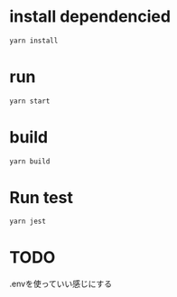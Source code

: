# install dependencied
```bash
yarn install
```

# run
```bash
yarn start
```

# build
```bash
yarn build
```

# Run test
```bash
yarn jest
```

# TODO
.envを使っていい感じにする

